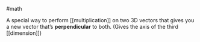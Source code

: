 #math 

A special way to perform [[multiplication]] on two 3D vectors that gives you a new vector that’s **perpendicular** to both. (Gives the axis of the third [[dimension]])